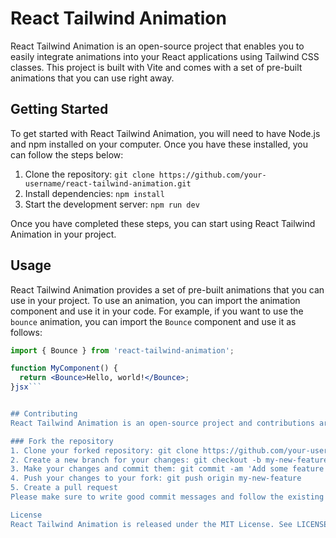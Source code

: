 # React Tailwind Animation

React Tailwind Animation is an open-source project that enables you to easily integrate animations into your React applications using Tailwind CSS classes. This project is built with Vite and comes with a set of pre-built animations that you can use right away.

## Getting Started

To get started with React Tailwind Animation, you will need to have Node.js and npm installed on your computer. Once you have these installed, you can follow the steps below:

1. Clone the repository: `git clone https://github.com/your-username/react-tailwind-animation.git`
2. Install dependencies: `npm install`
3. Start the development server: `npm run dev`

Once you have completed these steps, you can start using React Tailwind Animation in your project.

## Usage

React Tailwind Animation provides a set of pre-built animations that you can use in your project. To use an animation, you can import the animation component and use it in your code. For example, if you want to use the `bounce` animation, you can import the `Bounce` component and use it as follows:

```jsx
import { Bounce } from 'react-tailwind-animation';

function MyComponent() {
  return <Bounce>Hello, world!</Bounce>;
}jsx```


## Contributing
React Tailwind Animation is an open-source project and contributions are welcome. If you would like to contribute, you can follow these steps:

### Fork the repository
1. Clone your forked repository: git clone https://github.com/your-username/react-tailwind-animation.git
2. Create a new branch for your changes: git checkout -b my-new-feature
3. Make your changes and commit them: git commit -am 'Add some feature'
4. Push your changes to your fork: git push origin my-new-feature
5. Create a pull request
Please make sure to write good commit messages and follow the existing code style. Also, make sure to include tests for any new features or bug fixes.

License
React Tailwind Animation is released under the MIT License. See LICENSE for details.